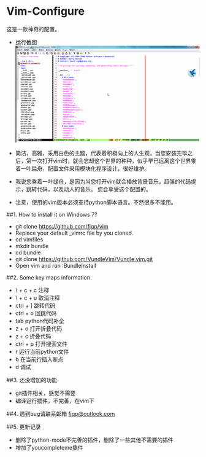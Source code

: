 # Vim-Configure
这是一款神奇的配置。

* 运行截图
![image](https://github.com/fjqp/Vim-Configure/blob/master/images/1.gif)
* 简洁，高雅，采用白色的主题，代表着积极向上的人生观，当您安装完毕之后，第一次打开vim时，就会忘却这个世界的种种，似乎早已远离这个世界乘着一叶扁舟，配置文件采用模块化程序设计，很好维护。

* 我说您乘着一叶绿舟，是因为当您打开vim就会播放背景音乐，超强的代码提示，跳转代码，以及动人的音乐。 您会享受这个配置的。
* 注意，使用的vim版本必须支持python脚本语言。不然很多不能用。

##1. How to install it on Windows 7?
* git clone https://github.com/fjqp/vim 
* Replace your default _vimrc file by you cloned.
* cd vimfiles 
* mkdir bundle
* cd bundle
* git clone https://github.com/VundleVim/Vundle.vim.git
* Open vim and run :BundleInstall

##2. Some key maps information.
* \ + c + c 注释
* \ + c + u 取消注释
* ctrl + ]    跳转代码
* ctrl + o   回跳代码
* tab   python代码补全
* z + o    打开折叠代码
* z + c    折叠代码
* ctrl + p    打开搜索文件
* <leader> r 运行当前python文件
* <leader> b 在当前行插入断点
* <leader> d 调试
 
##3. 还没增加的功能
* git插件相关，感觉不需要
* 编译运行插件，不完善，在vim下

##4. 遇到bug请联系邮箱
fjqp@outlook.com

##5. 更新记录
* 删除了python-mode不完善的插件，删除了一些其他不需要的插件
* 增加了youcompleteme插件
